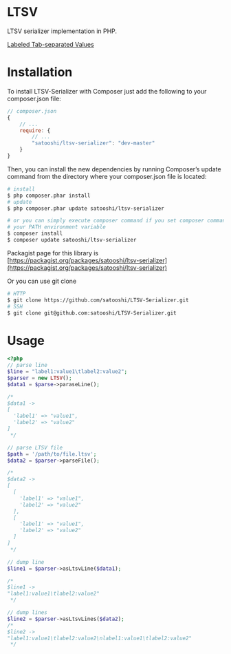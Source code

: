 LTSV
====

LTSV serializer implementation in PHP.

[Labeled Tab-separated Values](http://ltsv.org/)


# Installation

To install LTSV-Serializer with Composer just add the following to your composer.json file:

```js
// composer.json
{
    // ...
    require: {
        // ...
        "satooshi/ltsv-serializer": "dev-master"
    }
}
```

Then, you can install the new dependencies by running Composer’s update command from the directory where your composer.json file is located:

```sh
# install
$ php composer.phar install
# update
$ php composer.phar update satooshi/ltsv-serializer

# or you can simply execute composer command if you set composer command to
# your PATH environment variable
$ composer install
$ composer update satooshi/ltsv-serializer
```

Packagist page for this library is [https://packagist.org/packages/satooshi/ltsv-serializer](https://packagist.org/packages/satooshi/ltsv-serializer)

Or you can use git clone

```sh
# HTTP
$ git clone https://github.com/satooshi/LTSV-Serializer.git
# SSH
$ git clone git@github.com:satooshi/LTSV-Serializer.git
```

# Usage

```php
<?php
// parse line
$line = "label1:value1\tlabel2:value2";
$parser = new LTSV();
$data1 = $parse->paraseLine();

/*
$data1 ->
[
  'label1' => "value1",
  'label2' => "value2"
]
 */

// parse LTSV file
$path = '/path/to/file.ltsv';
$data2 = $parser->parseFile();

/*
$data2 ->
[
  [
    'label1' => "value1",
    'label2' => "value2"
  ],
  [
    'label1' => "value1",
    'label2' => "value2"
  ]
]
 */

// dump line
$line1 = $parser->asLtsvLine($data1);

/*
$line1 -> 
"label1:value1\tlabel2:value2"
 */

// dump lines
$line2 = $parser->asLtsvLines($data2);
/*
$line2 ->
"label1:value1\tlabel2:value2\nlabel1:value1\tlabel2:value2"
 */
```
